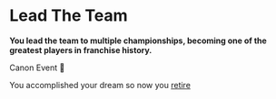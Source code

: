 # Lead The Team

**You lead the team to multiple championships, becoming one of the greatest players in franchise history.**

Canon Event 🥲

You accomplished your dream so now you [retire](../retire.md)
